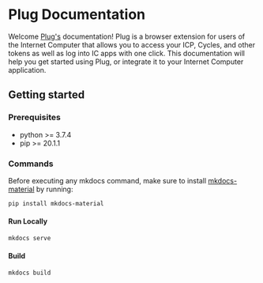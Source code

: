 # Plug Documentation

Welcome [Plug's](https://plugwallet.ooo/) documentation! Plug is a browser extension for users of the Internet Computer that allows you to access your ICP, Cycles, and other tokens as well as log into IC apps with one click. This documentation will help you get started using Plug, or integrate it to your Internet Computer application.

## Getting started

### Prerequisites
- python >= 3.7.4
- pip >= 20.1.1

### Commands

Before executing any mkdocs command, make sure to install [mkdocs-material](https://github.com/squidfunk/mkdocs-material) by running:

```sh
pip install mkdocs-material
```

#### Run Locally

```sh
mkdocs serve
```

#### Build

```sh
mkdocs build
```
